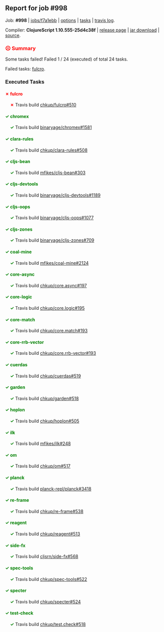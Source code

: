 ## Report for job #998

Job: **#998** | [jobs/f7a1ebb](https://github.com/cljs-oss/canary/commit/f7a1ebb0a49af2e211e5f4e28ee9f457f5d75e51) | [options](options.edn) | [tasks](tasks.edn) | [travis log](https://travis-ci.org/cljs-oss/canary/builds/554266915).

Compiler: **ClojureScript 1.10.555-25d4c38f** | [release page](https://github.com/cljs-oss/canary/releases/tag/r1.10.555-25d4c38f) | [jar download](https://github.com/cljs-oss/canary/releases/download/r1.10.555-25d4c38f/clojurescript-1.10.555-25d4c38f.jar) | [source](https://github.com/mfikes/clojurescript/commit/25d4c38fea95e8510f0e209f2593593cdbfb1b0c).

### <b style='color:red'>☹ Summary</b>

Some tasks failed! Failed 1 / 24 (executed) of total 24 tasks.

Failed tasks: [fulcro](#-fulcro).

### Executed Tasks

#### <b style='color:red'>&#x2717; fulcro</b>
&nbsp;&nbsp;&nbsp;&nbsp;<b style='color:red'>&#x2717;</b> Travis build [chkup/fulcro#510](https://travis-ci.org/chkup/fulcro/builds/554268850)<br>

#### <b style='color:green'>&#x2713; chromex</b>
&nbsp;&nbsp;&nbsp;&nbsp;<b style='color:green'>&#x2713;</b> Travis build [binaryage/chromex#1581](https://travis-ci.org/binaryage/chromex/builds/554268750)<br>

#### <b style='color:green'>&#x2713; clara-rules</b>
&nbsp;&nbsp;&nbsp;&nbsp;<b style='color:green'>&#x2713;</b> Travis build [chkup/clara-rules#508](https://travis-ci.org/chkup/clara-rules/builds/554268754)<br>

#### <b style='color:green'>&#x2713; cljs-bean</b>
&nbsp;&nbsp;&nbsp;&nbsp;<b style='color:green'>&#x2713;</b> Travis build [mfikes/cljs-bean#303](https://travis-ci.org/mfikes/cljs-bean/builds/554268760)<br>

#### <b style='color:green'>&#x2713; cljs-devtools</b>
&nbsp;&nbsp;&nbsp;&nbsp;<b style='color:green'>&#x2713;</b> Travis build [binaryage/cljs-devtools#1189](https://travis-ci.org/binaryage/cljs-devtools/builds/554268765)<br>

#### <b style='color:green'>&#x2713; cljs-oops</b>
&nbsp;&nbsp;&nbsp;&nbsp;<b style='color:green'>&#x2713;</b> Travis build [binaryage/cljs-oops#1077](https://travis-ci.org/binaryage/cljs-oops/builds/554268773)<br>

#### <b style='color:green'>&#x2713; cljs-zones</b>
&nbsp;&nbsp;&nbsp;&nbsp;<b style='color:green'>&#x2713;</b> Travis build [binaryage/cljs-zones#709](https://travis-ci.org/binaryage/cljs-zones/builds/554268775)<br>

#### <b style='color:green'>&#x2713; coal-mine</b>
&nbsp;&nbsp;&nbsp;&nbsp;<b style='color:green'>&#x2713;</b> Travis build [mfikes/coal-mine#2124](https://travis-ci.org/mfikes/coal-mine/builds/554268783)<br>

#### <b style='color:green'>&#x2713; core-async</b>
&nbsp;&nbsp;&nbsp;&nbsp;<b style='color:green'>&#x2713;</b> Travis build [chkup/core.async#197](https://travis-ci.org/chkup/core.async/builds/554268793)<br>

#### <b style='color:green'>&#x2713; core-logic</b>
&nbsp;&nbsp;&nbsp;&nbsp;<b style='color:green'>&#x2713;</b> Travis build [chkup/core.logic#195](https://travis-ci.org/chkup/core.logic/builds/554268806)<br>

#### <b style='color:green'>&#x2713; core-match</b>
&nbsp;&nbsp;&nbsp;&nbsp;<b style='color:green'>&#x2713;</b> Travis build [chkup/core.match#193](https://travis-ci.org/chkup/core.match/builds/554268834)<br>

#### <b style='color:green'>&#x2713; core-rrb-vector</b>
&nbsp;&nbsp;&nbsp;&nbsp;<b style='color:green'>&#x2713;</b> Travis build [chkup/core.rrb-vector#193](https://travis-ci.org/chkup/core.rrb-vector/builds/554268822)<br>

#### <b style='color:green'>&#x2713; cuerdas</b>
&nbsp;&nbsp;&nbsp;&nbsp;<b style='color:green'>&#x2713;</b> Travis build [chkup/cuerdas#519](https://travis-ci.org/chkup/cuerdas/builds/554268836)<br>

#### <b style='color:green'>&#x2713; garden</b>
&nbsp;&nbsp;&nbsp;&nbsp;<b style='color:green'>&#x2713;</b> Travis build [chkup/garden#518](https://travis-ci.org/chkup/garden/builds/554268871)<br>

#### <b style='color:green'>&#x2713; hoplon</b>
&nbsp;&nbsp;&nbsp;&nbsp;<b style='color:green'>&#x2713;</b> Travis build [chkup/hoplon#505](https://travis-ci.org/chkup/hoplon/builds/554268896)<br>

#### <b style='color:green'>&#x2713; ilk</b>
&nbsp;&nbsp;&nbsp;&nbsp;<b style='color:green'>&#x2713;</b> Travis build [mfikes/ilk#248](https://travis-ci.org/mfikes/ilk/builds/554268979)<br>

#### <b style='color:green'>&#x2713; om</b>
&nbsp;&nbsp;&nbsp;&nbsp;<b style='color:green'>&#x2713;</b> Travis build [chkup/om#517](https://travis-ci.org/chkup/om/builds/554268943)<br>

#### <b style='color:green'>&#x2713; planck</b>
&nbsp;&nbsp;&nbsp;&nbsp;<b style='color:green'>&#x2713;</b> Travis build [planck-repl/planck#3418](https://travis-ci.org/planck-repl/planck/builds/554269055)<br>

#### <b style='color:green'>&#x2713; re-frame</b>
&nbsp;&nbsp;&nbsp;&nbsp;<b style='color:green'>&#x2713;</b> Travis build [chkup/re-frame#538](https://travis-ci.org/chkup/re-frame/builds/554269015)<br>

#### <b style='color:green'>&#x2713; reagent</b>
&nbsp;&nbsp;&nbsp;&nbsp;<b style='color:green'>&#x2713;</b> Travis build [chkup/reagent#513](https://travis-ci.org/chkup/reagent/builds/554269104)<br>

#### <b style='color:green'>&#x2713; side-fx</b>
&nbsp;&nbsp;&nbsp;&nbsp;<b style='color:green'>&#x2713;</b> Travis build [cljsrn/side-fx#568](https://travis-ci.org/cljsrn/side-fx/builds/554269047)<br>

#### <b style='color:green'>&#x2713; spec-tools</b>
&nbsp;&nbsp;&nbsp;&nbsp;<b style='color:green'>&#x2713;</b> Travis build [chkup/spec-tools#522](https://travis-ci.org/chkup/spec-tools/builds/554269122)<br>

#### <b style='color:green'>&#x2713; specter</b>
&nbsp;&nbsp;&nbsp;&nbsp;<b style='color:green'>&#x2713;</b> Travis build [chkup/specter#524](https://travis-ci.org/chkup/specter/builds/554269093)<br>

#### <b style='color:green'>&#x2713; test-check</b>
&nbsp;&nbsp;&nbsp;&nbsp;<b style='color:green'>&#x2713;</b> Travis build [chkup/test.check#518](https://travis-ci.org/chkup/test.check/builds/554269027)<br>